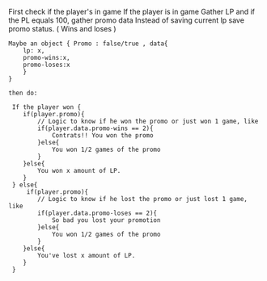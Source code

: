 First check if the player's in game 
    If the player is in game
        Gather LP and if the PL equals 100, gather promo data
            Instead of saving current lp save promo status. ( Wins and loses )

    Maybe an object { Promo : false/true , data{
        lp: x,
        promo-wins:x,
        promo-loses:x
        }
    }

    then do: 
     
     If the player won {
        if(player.promo){
            // Logic to know if he won the promo or just won 1 game, like
            if(player.data.promo-wins == 2){
                Contrats!! You won the promo
            }else{
                You won 1/2 games of the promo
            }
        }else{
            You won x amount of LP.
        }
     } else{
         if(player.promo){
            // Logic to know if he lost the promo or just lost 1 game, like
            if(player.data.promo-loses == 2){
                So bad you lost your promotion
            }else{
                You won 1/2 games of the promo
            }
        }else{
            You've lost x amount of LP.
        }
     }